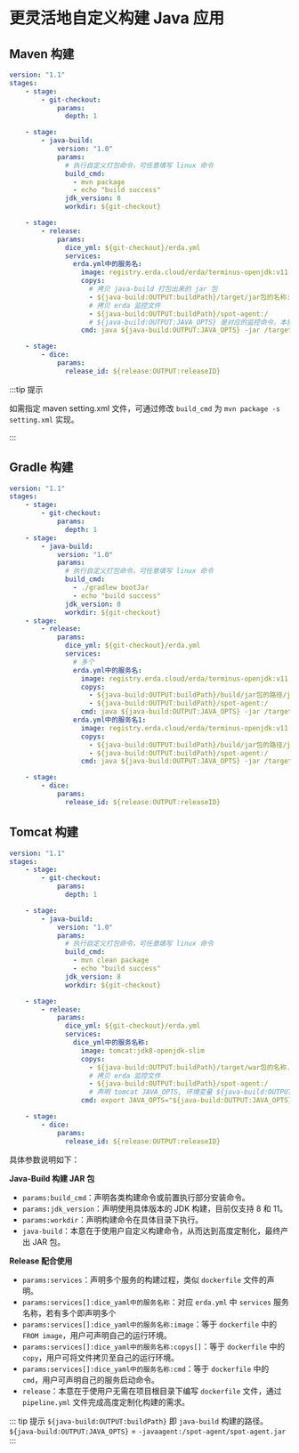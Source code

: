 # 更灵活地自定义构建 Java 应用

## Maven 构建

```yaml
version: "1.1"
stages:
    - stage:
        - git-checkout:
            params:
              depth: 1

    - stage:
        - java-build:
            version: "1.0"
            params:
              # 执行自定义打包命令，可任意填写 linux 命令
              build_cmd:
                - mvn package
                - echo "build success"
              jdk_version: 8
              workdir: ${git-checkout}

    - stage:
        - release:
            params:
              dice_yml: ${git-checkout}/erda.yml
              services:
                erda.yml中的服务名:
                  image: registry.erda.cloud/erda/terminus-openjdk:v11.0.6
                  copys:
                    # 拷贝 java-build 打包出来的 jar 包
                    - ${java-build:OUTPUT:buildPath}/target/jar包的名称:/target/jar包的名称
                    # 拷贝 erda 监控文件
                    - ${java-build:OUTPUT:buildPath}/spot-agent:/
                    # ${java-build:OUTPUT:JAVA_OPTS} 是对应的监控命令，本质就是 -javaagent:/xxx.jar 
                  cmd: java ${java-build:OUTPUT:JAVA_OPTS} -jar /target/jar包的名称

    - stage:
        - dice:
            params:
              release_id: ${release:OUTPUT:releaseID}
```

:::tip 提示

如需指定 maven setting.xml 文件，可通过修改 `build_cmd` 为 `mvn package -s setting.xml` 实现。

:::

## Gradle 构建
```yaml
version: "1.1"
stages:
    - stage:
        - git-checkout:
            params:
              depth: 1
    - stage:
        - java-build:
            version: "1.0"
            params:
              # 执行自定义打包命令，可任意填写 linux 命令
              build_cmd:
                - ./gradlew bootJar
                - echo "build success"
              jdk_version: 8
              workdir: ${git-checkout}
    - stage:
        - release:
            params:
              dice_yml: ${git-checkout}/erda.yml
              services:
                # 多个
                erda.yml中的服务名:
                  image: registry.erda.cloud/erda/terminus-openjdk:v11.0.6
                  copys:
                    - ${java-build:OUTPUT:buildPath}/build/jar包的路径/jar包的名称:/target/jar包的名称
                    - ${java-build:OUTPUT:buildPath}/spot-agent:/
                  cmd: java ${java-build:OUTPUT:JAVA_OPTS} -jar /target/jar包的名称
                erda.yml中的服务名1:
                  image: registry.erda.cloud/erda/terminus-openjdk:v11.0.6
                  copys:
                    - ${java-build:OUTPUT:buildPath}/build/jar包的路径/jar包的名称:/target/jar包的名称
                    - ${java-build:OUTPUT:buildPath}/spot-agent:/
                  cmd: java ${java-build:OUTPUT:JAVA_OPTS} -jar /target/jar包的名称

    - stage:
        - dice:
            params:
              release_id: ${release:OUTPUT:releaseID}
```

## Tomcat 构建
```yaml
version: "1.1"
stages:
    - stage:
        - git-checkout:
            params:
              depth: 1

    - stage:
        - java-build:
            version: "1.0"
            params:
              # 执行自定义打包命令，可任意填写 linux 命令
              build_cmd:
                - mvn clean package
                - echo "build success"
              jdk_version: 8
              workdir: ${git-checkout}

    - stage:
        - release:
            params:
              dice_yml: ${git-checkout}/erda.yml
              services:
                dice_yml中的服务名称:
                  image: tomcat:jdk8-openjdk-slim
                  copys:
                    - ${java-build:OUTPUT:buildPath}/target/war包的名称.war:/usr/local/tomcat/webapps
                    # 拷贝 erda 监控文件
                    - ${java-build:OUTPUT:buildPath}/spot-agent:/
                    # 声明 tomcat JAVA_OPTS, 环境变量 ${java-build:OUTPUT:JAVA_OPTS} 是对应的监控命令，值就是类似于 -javaagent:/xxx.jar 
                  cmd: export JAVA_OPTS="${java-build:OUTPUT:JAVA_OPTS}" && mv /usr/local/tomcat/webapps/war包的名称.war /usr/local/tomcat/webapps/ROOT.war && /usr/local/tomcat/bin/catalina.sh run

    - stage:
        - dice:
            params:
              release_id: ${release:OUTPUT:releaseID}
```

具体参数说明如下：

**Java-Build 构建 JAR 包**

* `params:build_cmd`：声明各类构建命令或前置执行部分安装命令。
* `params:jdk_version`：声明使用具体版本的 JDK 构建，目前仅支持 8 和 11。
* `params:workdir`：声明构建命令在具体目录下执行。
* `java-build`：本意在于使用户自定义构建命令，从而达到高度定制化，最终产出 JAR 包。  

**Release 配合使用**

* `params:services`：声明多个服务的构建过程，类似 `dockerfile` 文件的声明。
* `params:services[]:dice_yaml中的服务名称`：对应 `erda.yml` 中 `services` 服务名称，若有多个即声明多个
* `params:services[]:dice_yaml中的服务名称:image`：等于 `dockerfile` 中的 `FROM image`，用户可声明自己的运行环境。
* `params:services[]:dice_yaml中的服务名称:copys[]`：等于 `dockerfile` 中的 `copy`，用户可将文件拷贝至自己的运行环境。
* `params:services[]:dice_yaml中的服务名称:cmd`：等于 `dockerfile` 中的 `cmd`，用户可声明自己的服务启动命令。
* `release`：本意在于使用户无需在项目根目录下编写 `dockerfile` 文件，通过 `pipeline.yml` 文件完成高度定制化构建的需求。   

::: tip 提示
`${java-build:OUTPUT:buildPath}` 即 `java-build` 构建的路径。
`${java-build:OUTPUT:JAVA_OPTS}` = `-javaagent:/spot-agent/spot-agent.jar`
:::   



